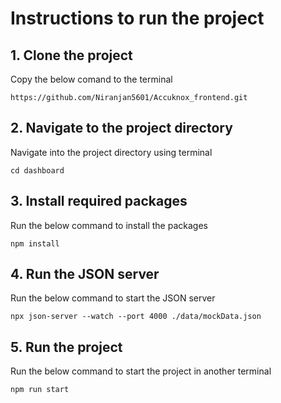 # Instructions to run the project

## 1. Clone the project
Copy the below comand to the terminal
```
https://github.com/Niranjan5601/Accuknox_frontend.git
```
## 2. Navigate to the project directory
Navigate into the project directory using terminal
```
cd dashboard
```
## 3. Install required packages
Run the below command to install the packages
```
npm install
```
## 4. Run the JSON server
Run the below command to start the JSON server
```
npx json-server --watch --port 4000 ./data/mockData.json
```
## 5. Run the project
Run the below command to start the project in another terminal

```
npm run start
```
